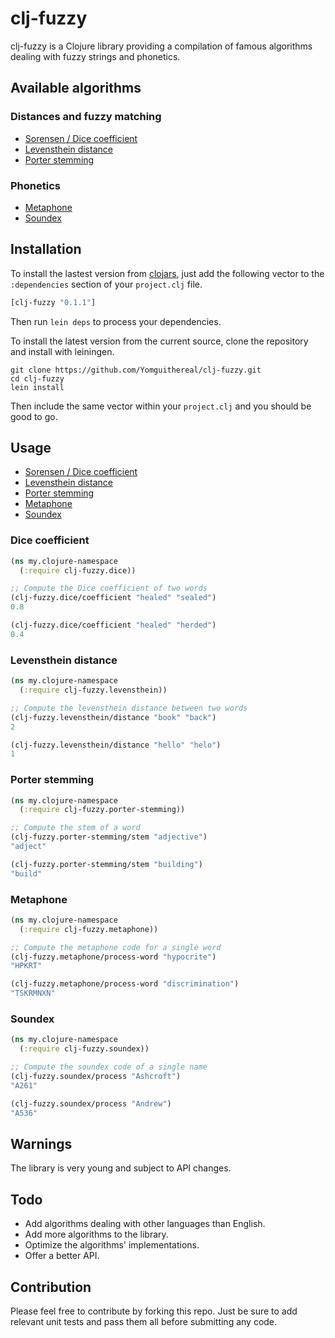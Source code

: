 # clj-fuzzy
clj-fuzzy is a Clojure library providing a compilation of famous algorithms dealing with fuzzy strings and phonetics.

## Available algorithms

### Distances and fuzzy matching
* [Sorensen / Dice coefficient](http://en.wikipedia.org/wiki/S%C3%B8rensen%E2%80%93Dice_coefficient)
* [Levensthein distance](http://en.wikipedia.org/wiki/Levenshtein_distance)
* [Porter stemming](http://en.wikipedia.org/wiki/Stemming)

### Phonetics
* [Metaphone](http://en.wikipedia.org/wiki/Metaphone)
* [Soundex](http://en.wikipedia.org/wiki/Soundex)

## Installation
To install the lastest version from [clojars](https://clojars.org/), just add the following vector to the `:dependencies` section of your `project.clj` file.

```clj
[clj-fuzzy "0.1.1"]
```

Then run `lein deps` to process your dependencies.

To install the latest version from the current source, clone the repository and install with leiningen.

```
git clone https://github.com/Yomguithereal/clj-fuzzy.git
cd clj-fuzzy
lein install
```

Then include the same vector within your `project.clj` and you should be good to go.

## Usage
* [Sorensen / Dice coefficient](#dice-coefficient)
* [Levensthein distance](#levensthein-distance)
* [Porter stemming](#porter-stemming)
* [Metaphone](#metaphone)
* [Soundex](#soundex)

### Dice coefficient
```clj
(ns my.clojure-namespace
  (:require clj-fuzzy.dice))

;; Compute the Dice coefficient of two words
(clj-fuzzy.dice/coefficient "healed" "sealed")
0.8

(clj-fuzzy.dice/coefficient "healed" "herded")
0.4
```

### Levensthein distance
```clj
(ns my.clojure-namespace
  (:require clj-fuzzy.levensthein))

;; Compute the levensthein distance between two words
(clj-fuzzy.levensthein/distance "book" "back")
2

(clj-fuzzy.levensthein/distance "hello" "helo")
1
```

### Porter stemming
```clj
(ns my.clojure-namespace
  (:require clj-fuzzy.porter-stemming))

;; Compute the stem of a word
(clj-fuzzy.porter-stemming/stem "adjective")
"adject"

(clj-fuzzy.porter-stemming/stem "building")
"build"
```

### Metaphone
```clj
(ns my.clojure-namespace
  (:require clj-fuzzy.metaphone))

;; Compute the metaphone code for a single word
(clj-fuzzy.metaphone/process-word "hypocrite")
"HPKRT"

(clj-fuzzy.metaphone/process-word "discrimination")
"TSKRMNXN"
```

### Soundex
```clj
(ns my.clojure-namespace
  (:require clj-fuzzy.soundex))

;; Compute the soundex code of a single name
(clj-fuzzy.soundex/process "Ashcroft")
"A261"

(clj-fuzzy.soundex/process "Andrew")
"A536"
```
## Warnings
The library is very young and subject to API changes.

## Todo
* Add algorithms dealing with other languages than English.
* Add more algorithms to the library.
* Optimize the algorithms' implementations.
* Offer a better API.

## Contribution
Please feel free to contribute by forking this repo. Just be sure to add relevant unit tests and pass them all before submitting any code.
